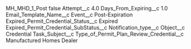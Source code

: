 <?xml version="1.0" encoding="UTF-8"?>
<CustomMetadata xmlns="http://soap.sforce.com/2006/04/metadata" xmlns:xsi="http://www.w3.org/2001/XMLSchema-instance" xmlns:xsd="http://www.w3.org/2001/XMLSchema">
    <label>MH_MHD_1_Post</label>
    <protected>false</protected>
    <values>
        <field>Attempt__c</field>
        <value xsi:type="xsd:double">4.0</value>
    </values>
    <values>
        <field>Days_From_Expiring__c</field>
        <value xsi:type="xsd:double">1.0</value>
    </values>
    <values>
        <field>Email_Template_Name__c</field>
        <value xsi:nil="true"/>
    </values>
    <values>
        <field>Event__c</field>
        <value xsi:type="xsd:string">Post-Expiration</value>
    </values>
    <values>
        <field>Expired_Permit_Credential_Status__c</field>
        <value xsi:type="xsd:string">Expired</value>
    </values>
    <values>
        <field>Expired_Permit_Credential_SubStatus__c</field>
        <value xsi:nil="true"/>
    </values>
    <values>
        <field>Notification_type__c</field>
        <value xsi:nil="true"/>
    </values>
    <values>
        <field>Object__c</field>
        <value xsi:type="xsd:string">Credential</value>
    </values>
    <values>
        <field>Task_Subject__c</field>
        <value xsi:nil="true"/>
    </values>
    <values>
        <field>Type_of_Permit_Plan_Review_Credential__c</field>
        <value xsi:type="xsd:string">Manufactured Homes Dealer</value>
    </values>
</CustomMetadata>
